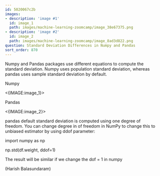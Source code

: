 ```yaml
---
id: 5020067c2b
images:
- description: 'image #1'
  id: image_1
  path: images/machine-learning-zoomcamp/image_38e67375.png
- description: 'image #2'
  id: image_2
  path: images/machine-learning-zoomcamp/image_8ad3d822.png
question: Standard Deviation Differences in Numpy and Pandas
sort_order: 870
---
```


Numpy and Pandas packages use different equations to compute the standard deviation. Numpy uses  population standard deviation, whereas pandas uses sample standard deviation by default.

Numpy

<{IMAGE:image_1}>

Pandas

<{IMAGE:image_2}>

pandas default standard deviation is computed using one degree of freedom. You can change degree in of freedom in NumPy to change this to unbiased estimator by using ddof parameter:

import numpy as np

np.std(df.weight, ddof=1)

The result will be similar if we change the dof = 1 in numpy

(Harish Balasundaram)

